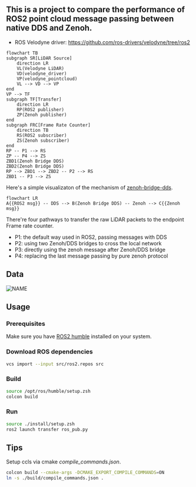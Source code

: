 ## This is a project to compare the performance of ROS2 point cloud message passing between native DDS and Zenoh.

* ROS Velodyne driver: https://github.com/ros-drivers/velodyne/tree/ros2


```mermaid
flowchart TB
subgraph SR[LiDAR Source]
    direction LR
    VL(Velodyne LiDAR)
    VD(velodyne_driver)
    VP(velodyne_pointcloud)
    VL --> VD --> VP
end
VP --> TF
subgraph TF[Transfer]
    direction LR
    RP(ROS2 publisher)
    ZP(Zenoh publisher)
end
subgraph FRC[Frame Rate Counter]
    direction TB
    RS(ROS2 subscriber)
    ZS(Zenoh subscriber)
end
RP -- P1 --> RS
ZP -- P4 --> ZS
ZBD1(Zenoh Bridge DDS)
ZBD2(Zenoh Bridge DDS)
RP --> ZBD1 --> ZBD2 -- P2 --> RS
ZBD1 -- P3 --> ZS
```

Here's a simple visualizaton of the mechanism of [zenoh-bridge-dds](https://github.com/eclipse-zenoh/zenoh-plugin-dds).

```mermaid
flowchart LR
A{{ROS2 msg}} -- DDS --> B(Zenoh Bridge DDS) -- Zenoh --> C{{Zenoh msg}}
```

There're four pathways to transfer the raw LiDAR packets to the endpoint Frame rate counter.

* P1: the default way used in ROS2, passing messages with DDS
* P2: using two Zenoh/DDS bridges to cross the local network
* P3: directly using the zenoh message after Zenoh/DDS bridge
* P4: replacing the last message passing by pure zenoh protocol

## Data

![NAME](./pic/demo.gif)

## Usage

### Prerequisites

Make sure you have [ROS2 humble](https://docs.ros.org/en/humble/Installation.html) installed on your system.

### Download ROS dependencies

```bash
vcs import --input src/ros2.repos src
```

### Build

```bash
source /opt/ros/humble/setup.zsh
colcon build
```

### Run

```bash
source ./install/setup.zsh
ros2 launch transfer ros_pub.py
```

## Tips

Setup ccls via cmake _compile_commands.json_.

```bash
colcon build --cmake-args -DCMAKE_EXPORT_COMPILE_COMMANDS=ON
ln -s ./build/compile_commands.json .
```
